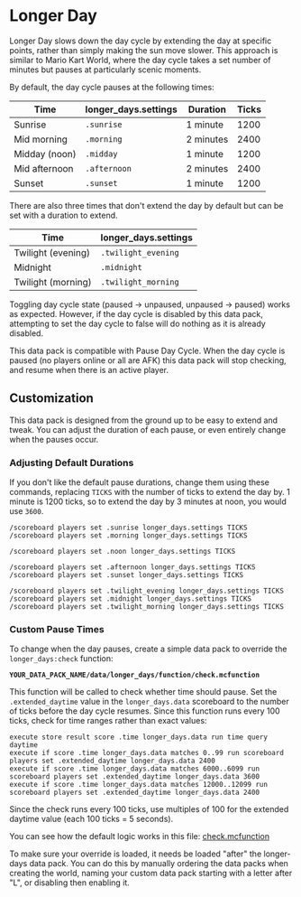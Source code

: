 # Longer Day

Longer Day slows down the day cycle by extending the day at specific points,
rather than simply making the sun move slower. This approach is similar to Mario
Kart World, where the day cycle takes a set number of minutes but pauses at
particularly scenic moments.

By default, the day cycle pauses at the following times:

| Time          | longer_days.settings | Duration  | Ticks |
| ------------- | -------------------- | --------- | ----- |
| Sunrise       | `.sunrise`           | 1 minute  | 1200  |
| Mid morning   | `.morning`           | 2 minutes | 2400  |
| Midday (noon) | `.midday`            | 1 minute  | 1200  |
| Mid afternoon | `.afternoon`         | 2 minutes | 2400  |
| Sunset        | `.sunset`            | 1 minute  | 1200  |

There are also three times that don't extend the day by default but can be set
with a duration to extend.

| Time               | longer_days.settings |
| ------------------ | -------------------- |
| Twilight (evening) | `.twilight_evening`  |
| Midnight           | `.midnight`          |
| Twilight (morning) | `.twilight_morning`  |

Toggling day cycle state (paused -> unpaused, unpaused -> paused) works as
expected. However, if the day cycle is disabled by this data pack, attempting to
set the day cycle to false will do nothing as it is already disabled.

This data pack is compatible with Pause Day Cycle. When the day cycle is paused
(no players online or all are AFK) this data pack will stop checking, and resume
when there is an active player.

## Customization

This data pack is designed from the ground up to be easy to extend and tweak.
You can adjust the duration of each pause, or even entirely change when the
pauses occur.

### Adjusting Default Durations

If you don't like the default pause durations, change them using these commands,
replacing `TICKS` with the number of ticks to extend the day by. 1 minute is
1200 ticks, so to extend the day by 3 minutes at noon, you would use `3600`.

```mcfunction
/scoreboard players set .sunrise longer_days.settings TICKS
/scoreboard players set .morning longer_days.settings TICKS

/scoreboard players set .noon longer_days.settings TICKS

/scoreboard players set .afternoon longer_days.settings TICKS
/scoreboard players set .sunset longer_days.settings TICKS

/scoreboard players set .twilight_evening longer_days.settings TICKS
/scoreboard players set .midnight longer_days.settings TICKS
/scoreboard players set .twilight_morning longer_days.settings TICKS
```

### Custom Pause Times

To change when the day pauses, create a simple data pack to override the
`longer_days:check` function:

**`YOUR_DATA_PACK_NAME/data/longer_days/function/check.mcfunction`**

This function will be called to check whether time should pause. Set the
`.extended_daytime` value in the `longer_days.data` scoreboard to the number of
ticks before the day cycle resumes. Since this function runs every 100 ticks,
check for time ranges rather than exact values:

```mcfunction
execute store result score .time longer_days.data run time query daytime
execute if score .time longer_days.data matches 0..99 run scoreboard players set .extended_daytime longer_days.data 2400
execute if score .time longer_days.data matches 6000..6099 run scoreboard players set .extended_daytime longer_days.data 3600
execute if score .time longer_days.data matches 12000..12099 run scoreboard players set .extended_daytime longer_days.data 2400
```

Since the check runs every 100 ticks, use multiples of 100 for the extended
daytime value (each 100 ticks = 5 seconds).

You can see how the default logic works in this file:
[check.mcfunction](./data/longer_days/function/check.mcfunction)

To make sure your override is loaded, it needs be loaded "after" the longer-days
data pack. You can do this by manually ordering the data packs when creating the
world, naming your custom data pack starting with a letter after "L", or
disabling then enabling it.
